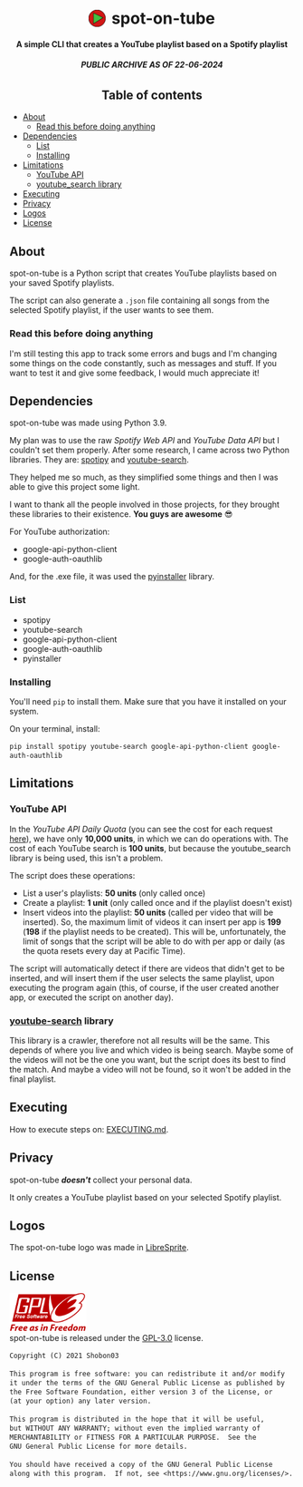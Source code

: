 <h1 align="center" style="display: flex; align-items: center; justify-content: center; gap: 10px;"> <img width=30 src="./images/logos/logo.png" /> spot-on-tube</h1>

<h4 align="center" style="font-weight: bold;">A simple CLI that creates a YouTube playlist based on a Spotify playlist</h4>

<h6 align="center" style="font-weight: bold; font-style: italic;">PUBLIC ARCHIVE AS OF 22-06-2024</h6>

<h2 align="center">Table of contents</h2>

- [About](#about)
  - [Read this before doing anything](#read-this-before-doing-anything)
- [Dependencies](#dependencies)
  - [List](#list)
  - [Installing](#installing)
- [Limitations](#limitations)
  - [YouTube API](#youtube-api)
  - [youtube_search library](#youtube-search-library)
- [Executing](#executing)
- [Privacy](#privacy)
- [Logos](#logos)
- [License](#license)

## About

spot-on-tube is a Python script that creates YouTube playlists based on your saved Spotify playlists.

The script can also generate a `.json` file containing all songs from the selected Spotify playlist, if the user wants to see them.

### Read this before doing anything

I'm still testing this app to track some errors and bugs and I'm changing some things on the code constantly, such as messages and stuff. If you want to test it and give some feedback, I would much appreciate it!

## Dependencies

spot-on-tube was made using Python 3.9.

My plan was to use the raw _Spotify Web API_ and _YouTube Data API_ but I couldn't set them properly. After some research, I came across two Python libraries. They are: [spotipy](https://github.com/plamere/spotipy) and [youtube-search](https://github.com/joetats/youtube_search).

They helped me so much, as they simplified some things and then I was able to give this project some light.

I want to thank all the people involved in those projects, for they brought these libraries to their existence. **You guys are awesome** 😎

For YouTube authorization:

- google-api-python-client
- google-auth-oauthlib

And, for the .exe file, it was used the [pyinstaller](https://github.com/pyinstaller/pyinstaller) library.

### List

- spotipy
- youtube-search
- google-api-python-client
- google-auth-oauthlib
- pyinstaller

### Installing

You'll need `pip` to install them. Make sure that you have it installed on your system.

On your terminal, install:

```
pip install spotipy youtube-search google-api-python-client google-auth-oauthlib
```

## Limitations

### YouTube API

In the _YouTube API Daily Quota_ (you can see the cost for each request [here](https://developers.google.com/youtube/v3/determine_quota_cost?hl=en)), we have only **10,000 units**, in which we can do operations with. The cost of each YouTube search is **100 units**, but because the youtube_search library is being used, this isn't a problem.

The script does these operations:

- List a user's playlists: **50 units** (only called once)
- Create a playlist: **1 unit** (only called once and if the playlist doesn't exist)
- Insert videos into the playlist: **50 units** (called per video that will be inserted). So, the maximum limit of videos it can insert per app is **199** (**198** if the playlist needs to be created). This will be, unfortunately, the limit of songs that the script will be able to do with per app or daily (as the quota resets every day at Pacific Time).

The script will automatically detect if there are videos that didn't get to be inserted, and will insert them if the user selects the same playlist, upon executing the program again (this, of course, if the user created another app, or executed the script on another day).

### [youtube-search](https://github.com/joetats/youtube_search) library

This library is a crawler, therefore not all results will be the same. This depends of where you live and which video is being search. Maybe some of the videos will not be the one you want, but the script does its best to find the match. And maybe a video will not be found, so it won't be added in the final playlist.

## Executing

How to execute steps on: [EXECUTING.md](./docs/EXECUTING.md).

## Privacy

spot-on-tube **_doesn't_** collect your personal data.

It only creates a YouTube playlist based on your selected Spotify playlist.

## Logos

The spot-on-tube logo was made in [LibreSprite](https://github.com/LibreSprite/LibreSprite).

## License

![](./images/license-logo.png)\
spot-on-tube is released under the [GPL-3.0](./LICENSE) license.

```
Copyright (C) 2021 Shobon03

This program is free software: you can redistribute it and/or modify
it under the terms of the GNU General Public License as published by
the Free Software Foundation, either version 3 of the License, or
(at your option) any later version.

This program is distributed in the hope that it will be useful,
but WITHOUT ANY WARRANTY; without even the implied warranty of
MERCHANTABILITY or FITNESS FOR A PARTICULAR PURPOSE.  See the
GNU General Public License for more details.

You should have received a copy of the GNU General Public License
along with this program.  If not, see <https://www.gnu.org/licenses/>.
```
